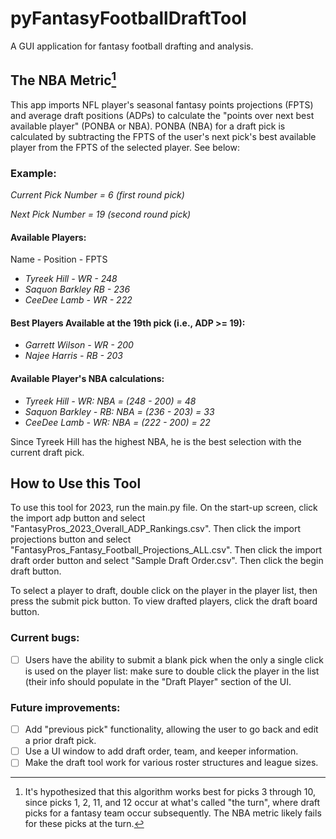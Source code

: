 # pyFantasyFootballDraftTool
A GUI application for fantasy football drafting and analysis. 

## The NBA Metric[^1]

This app imports NFL player's seasonal fantasy points projections (FPTS) and average draft positions (ADPs) to calculate the "points over next best available player" (PONBA or NBA). PONBA (NBA) for a draft pick is calculated by subtracting the FPTS of the user's next pick's best available player from the FPTS of the selected player. See below:

### Example: 
*Current Pick Number = 6 (first round pick)*

*Next Pick Number = 19 (second round pick)*

#### Available Players:
Name - Position - FPTS

+ *Tyreek Hill - WR - 248*
+ *Saquon Barkley RB - 236*
+ *CeeDee Lamb - WR - 222*

#### Best Players Available at the 19th pick (i.e., ADP >= 19):
+ *Garrett Wilson - WR - 200*
+ *Najee Harris - RB - 203*

#### Available Player's NBA calculations:
+ *Tyreek Hill - WR: NBA = (248 - 200) = 48*
+ *Saquon Barkley - RB: NBA = (236 - 203) = 33*
+ *CeeDee Lamb - WR: NBA = (222 - 200) = 22*


Since Tyreek Hill has the highest NBA, he is the best selection with the current draft pick.

[^1]: It's hypothesized that this algorithm works best for picks 3 through 10, since picks 1, 2, 11, and 12 occur at what's called "the turn", where draft picks for a fantasy team occur subsequently. The NBA metric likely fails for these picks at the turn.


## How to Use this Tool

To use this tool for 2023, run the main.py file. On the start-up screen, click the import adp button and select "FantasyPros_2023_Overall_ADP_Rankings.csv". Then click the import projections button and select "FantasyPros_Fantasy_Football_Projections_ALL.csv". Then click the import draft order button and select "Sample Draft Order.csv". Then click the begin draft button.

To select a player to draft, double click on the player in the player list, then press the submit pick button. To view drafted players, click the draft board button.

### Current bugs: 

- [ ] Users have the ability to submit a blank pick when the only a single click is used on the player list: make sure to double click the player in the list (their info should populate in the "Draft Player" section of the UI.

### Future improvements:

- [ ] Add "previous pick" functionality, allowing the user to go back and edit a prior draft pick.
- [ ] Use a UI window to add draft order, team, and keeper information.
- [ ] Make the draft tool work for various roster structures and league sizes.
